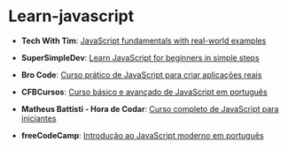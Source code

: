 # Learn-javascript


- **Tech With Tim**: [JavaScript fundamentals with real-world examples](https://www.youtube.com/watch?v=TjjKcgtlsY8&ab_channel=TechWithTim)
- **SuperSimpleDev**: [Learn JavaScript for beginners in simple steps](https://www.youtube.com/watch?v=EerdGm-ehJQ)
- **Bro Code**: [Curso prático de JavaScript para criar aplicações reais](https://www.youtube.com/watch?v=lfmg-EJ8gm4)

- **CFBCursos**: [Curso básico e avançado de JavaScript em português](https://www.youtube.com/watch?v=E4DBTqgxHGM&list=PLx4x_zx8csUg_AxxbVWHEyAJ6cBdsYc0T&ab_channel=CFBCursos)
- **Matheus Battisti - Hora de Codar**: [Curso completo de JavaScript para iniciantes](https://www.youtube.com/watch?v=TkD0QMyBa28&list=PLnDvRpP8BneysKU8KivhnrVaKpILD3gZ6&ab_channel=MatheusBattisti-HoradeCodar)
- **freeCodeCamp**: [Introdução ao JavaScript moderno em português](https://www.youtube.com/watch?v=aA31cVca_hI&t=1s&ab_channel=freeCodeCampemPortugu%C3%AAs)
